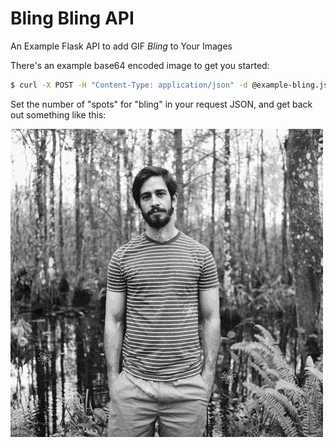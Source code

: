 # Bling Bling API

An Example Flask API to add GIF *Bling* to Your Images

There's an example base64 encoded image to get you started:

```bash
$ curl -X POST -H "Content-Type: application/json" -d @example-bling.json http://localhost:5000/place-bling
```

Set the number of "spots" for "bling" in your request JSON, and get back out something like this:

![Output Bling Image](https://github.com/burningion/bling-bling-api/raw/master/images/test.gif)
